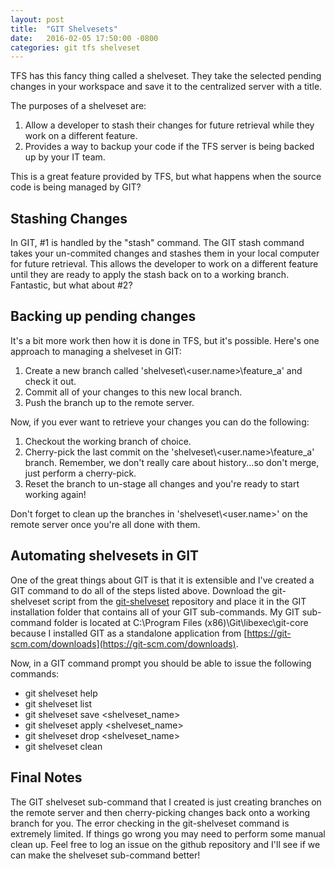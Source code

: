 ```yaml
---
layout: post
title:  "GIT Shelvesets"
date:   2016-02-05 17:50:00 -0800
categories: git tfs shelveset
---
```


TFS has this fancy thing called a shelveset.  They take the selected pending changes in your workspace and save it to the centralized server with a title.

The purposes of a shelveset are:

1. Allow a developer to stash their changes for future retrieval while they work on a different feature.
2. Provides a way to backup your code if the TFS server is being backed up by your IT team.

This is a great feature provided by TFS, but what happens when the source code is being managed by GIT?

Stashing Changes
----------------

In GIT, #1 is handled by the "stash" command.  The GIT stash command takes your un-commited changes and stashes them in your local computer for future retrieval.  This allows the developer to work on a different feature until they are ready to apply the stash back on to a working branch.  Fantastic, but what about #2?

Backing up pending changes
--------------------------

It's a bit more work then how it is done in TFS, but it's possible.  Here's one approach to managing a shelveset in GIT:

1. Create a new branch called 'shelveset\\&lt;user.name&gt;\\feature_a' and check it out.
2. Commit all of your changes to this new local branch.
3. Push the branch up to the remote server.

Now, if you ever want to retrieve your changes you can do the following:

1. Checkout the working branch of choice.
2. Cherry-pick the last commit on the 'shelveset\\&lt;user.name&gt;\\feature_a' branch.  Remember, we don't really care about history...so don't merge, just perform a cherry-pick.
3. Reset the branch to un-stage all changes and you're ready to start working again!

Don't forget to clean up the branches in 'shelveset\\&lt;user.name&gt;' on the remote server once you're all done with them.

Automating shelvesets in GIT
----------------------------

One of the great things about GIT is that it is extensible and I've created a GIT command to do all of the steps listed above.  Download the git-shelveset script from the [git-shelveset](https://git-scm.com/downloads) repository and place it in the GIT installation folder that contains all of your GIT sub-commands.  My GIT sub-command folder is located at C:\Program Files (x86)\Git\libexec\git-core because I installed GIT as a standalone application from [https://git-scm.com/downloads](https://git-scm.com/downloads).

Now, in a GIT command prompt you should be able to issue the following commands:

* git shelveset help
* git shelveset list
* git shelveset save <shelveset_name>
* git shelveset apply <shelveset_name>
* git shelveset drop <shelveset_name>
* git shelveset clean

Final Notes
-----------

The GIT shelveset sub-command that I created is just creating branches on the remote server and then cherry-picking changes back onto a working branch for you.  The error checking in the git-shelveset command is extremely limited.  If things go wrong you may need to perform some manual clean up.  Feel free to log an issue on the github repository and I'll see if we can make the shelveset sub-command better!